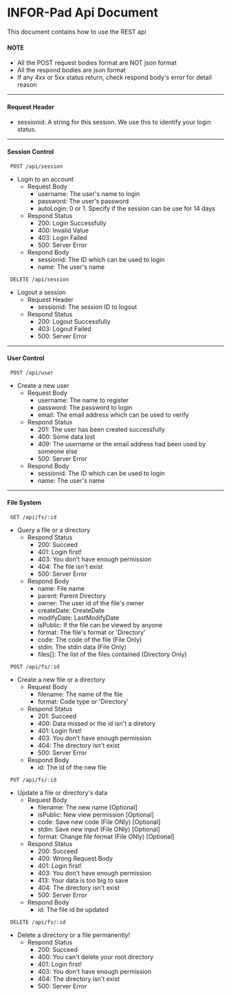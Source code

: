 # INFOR-Pad Api Document
This document contains how to use the REST api
#### NOTE
 * All the POST request bodies format are NOT json format
 * All the respond bodies are json format
 * If any 4xx or 5xx status return, check respond body's error for detail reason
***
#### Request Header
 * sessionid: A string for this session. We use this to identify your login status.
***
#### Session Control
~~~
 POST /api/session
~~~
 * Login to an account
	 * Request Body
	 	* username: The user's name to login
	 	* password: The user's password
	 	* autoLogin: 0 or 1. Specify if the session can be use for 14 days
	 * Respond Status
	 	* 200: Login Successfully
	 	* 400: Invalid Value
	 	* 403: Login Failed
	 	* 500: Server Error
	 * Respond Body
	 	* sessionid: The ID which can be used to login
	 	* name: The user's name

~~~
 DELETE /api/session
~~~
 * Logout a session
	 * Request Header
	 	* sessionid: The session ID to logout
	 * Respond Status
	 	* 200: Logout Successfully
	 	* 403: Logout Failed
	 	* 500: Server Error

***
#### User Control
~~~
 POST /api/user
~~~
 * Create a new user
 	* Request Body
 		* username: The name to register
 		* password: The password to login
 		* email: The email address which can be used to verify
 	* Respond Status
 		* 201: The user has been created successfully
 		* 400: Some data lost
 		* 409: The username or the email address had been used by someone else
 		* 500: Server Error
 	* Respond Body
 		* sessionid: The ID which can be used to login
	 	* name: The user's name

***
#### File System
~~~
 GET /api/fs/:id
~~~
 * Query a file or a directory
     * Respond Status
         * 200: Succeed
         * 401: Login first!
         * 403: You don't have enough permission
         * 404: The file isn't exist
         * 500: Server Error
     * Respond Body
         * name: File name
         * parent: Parent Directory
         * owner: The user id of the file's owner
         * createDate: CreateDate
         * modifyDate: LastModifyDate
         * isPublic: If the file can be viewed by anyone
         * format: The file's format or 'Directory'
         * code: The code of the file (File Only)
         * stdin: The stdin data (File Only)
         * files[]: The list of the files contained (Directory Only)

~~~
 POST /api/fs/:id
~~~
 * Create a new file or a directory
     * Request Body
         * filename: The name of the file
         * format: Code type or 'Directory'
     * Respond Status
         * 201: Succeed
         * 400: Data missed or the id isn't a diretory
         * 401: Login first!
         * 403: You don't have enough permission
         * 404: The directory isn't exist
         * 500: Server Error
     * Respond Body
         * id: The id of the new file

~~~
 PUT /api/fs/:id
~~~
 * Update a file or directory's data
     * Request Body
         * filename: The new name [Optional]
         * isPublic: New view permission [Optional]
         * code: Save new code (File ONly) [Optional]
         * stdin: Save new input (File ONly) [Optional]
         * format: Change file format (File ONly) [Optional]
     * Respond Status
         * 200: Succeed
         * 400: Wrong Request Body
         * 401: Login first!
         * 403: You don't have enough permission
         * 413: Your data is too big to save
         * 404: The directory isn't exist
         * 500: Server Error
     * Respond Body
         * id: The file id be updated

~~~
 DELETE /api/fs/:id
~~~
 * Delete a directory or a file permanently!
     * Respond Status
         * 200: Succeed
         * 400: You can't delete your root directory
         * 401: Login first!
         * 403: You don't have enough permission
         * 404: The directory isn't exist
         * 500: Server Error
